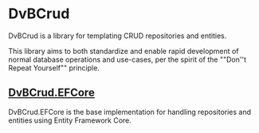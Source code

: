 # DvBCrud

DvBCrud is a library for templating CRUD repositories and entities.

This library aims to both standardize and enable rapid development of normal database operations and use-cases, per the spirit of the ""Don''t Repeat Yourself"" principle.

## [DvBCrud.EFCore](DvBCrud.EFCore/README.md)

DvBCrud.EFCore is the base implementation for handling repositories and entities using Entity Framework Core.
